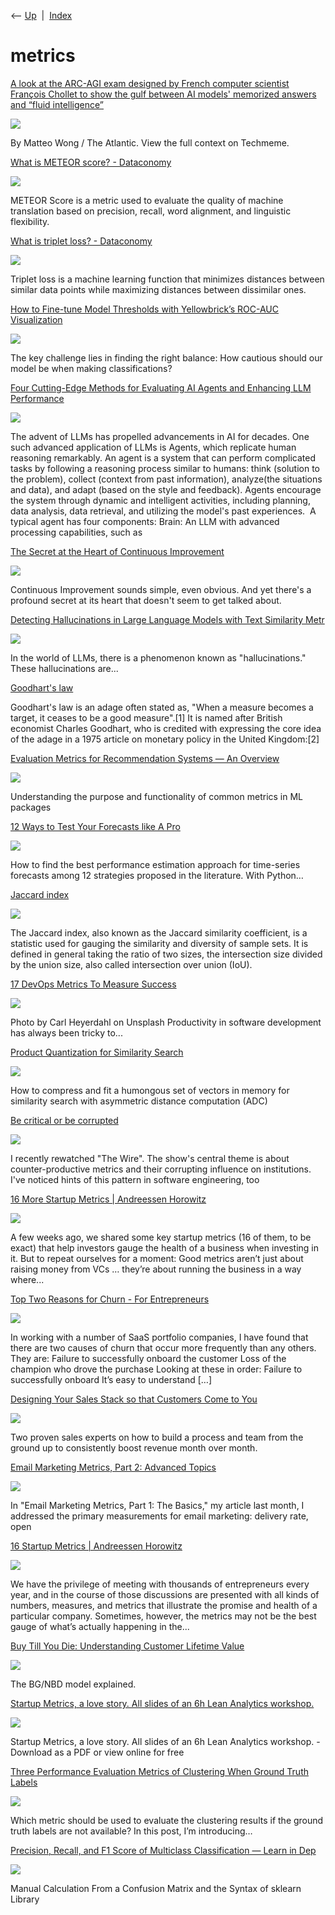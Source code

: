 <div class="nav">

⟵ [Up](index.html)  \|  [Index](index.html)

</div>

# metrics

<div class="cards">

<div class="card">

<div class="card-title">

[A look at the ARC-AGI exam designed by French computer scientist
François Chollet to show the gulf between AI models' memorized answers
and “fluid intelligence”](http://www.techmeme.com/250407/p2#a250407p2)

</div>

<div class="card-image">

[![](https://i.imgur.com/q0p1thB.jpg)](http://www.techmeme.com/250407/p2#a250407p2)

</div>

By Matteo Wong / The Atlantic. View the full context on Techmeme.

</div>

<div class="card">

<div class="card-title">

[What is METEOR score? -
Dataconomy](https://dataconomy.com/2025/04/02/what-is-meteor-score/)

</div>

<div class="card-image">

[![](https://dataconomy.com/wp-content/uploads/2022/12/DC-logo-emblem_multicolor.png)](https://dataconomy.com/2025/04/02/what-is-meteor-score/)

</div>

METEOR Score is a metric used to evaluate the quality of machine
translation based on precision, recall, word alignment, and linguistic
flexibility.

</div>

<div class="card">

<div class="card-title">

[What is triplet loss? -
Dataconomy](https://dataconomy.com/2025/03/13/what-is-triplet-loss/)

</div>

<div class="card-image">

[![](https://dataconomy.com/wp-content/uploads/2022/12/DC-logo-emblem_multicolor.png)](https://dataconomy.com/2025/03/13/what-is-triplet-loss/)

</div>

Triplet loss is a machine learning function that minimizes distances
between similar data points while maximizing distances between
dissimilar ones.

</div>

<div class="card">

<div class="card-title">

[How to Fine-tune Model Thresholds with Yellowbrick’s ROC-AUC
Visualization](https://www.statology.org/how-to-fine-tune-model-thresholds-with-yellowbricks-roc-auc-visualization/)

</div>

<div class="card-image">

[![](https://www.statology.org/wp-content/uploads/2025/02/sta-yellowbrick-05.png)](https://www.statology.org/how-to-fine-tune-model-thresholds-with-yellowbricks-roc-auc-visualization/)

</div>

The key challenge lies in finding the right balance: How cautious should
our model be when making classifications?

</div>

<div class="card">

<div class="card-title">

[Four Cutting-Edge Methods for Evaluating AI Agents and Enhancing LLM
Performance](https://www.marktechpost.com/2024/11/28/four-cutting-edge-methods-for-evaluating-ai-agents-and-enhancing-llm-performance/)

</div>

<div class="card-image">

[![](https://www.marktechpost.com/wp-content/uploads/2024/11/ai-6767497_1280.jpg)](https://www.marktechpost.com/2024/11/28/four-cutting-edge-methods-for-evaluating-ai-agents-and-enhancing-llm-performance/)

</div>

The advent of LLMs has propelled advancements in AI for decades. One
such advanced application of LLMs is Agents, which replicate human
reasoning remarkably. An agent is a system that can perform complicated
tasks by following a reasoning process similar to humans: think
(solution to the problem), collect (context from past information),
analyze(the situations and data), and adapt (based on the style and
feedback). Agents encourage the system through dynamic and intelligent
activities, including planning, data analysis, data retrieval, and
utilizing the model's past experiences.  A typical agent has four
components: Brain: An LLM with advanced processing capabilities, such as

</div>

<div class="card">

<div class="card-title">

[The Secret at the Heart of Continuous
Improvement](https://commoncog.com/the-secret-heart-of-continuous-improvement)

</div>

<div class="card-image">

[![](https://commoncog.com/content/images/2024/04/secret_of_continuous_improvement.jpg)](https://commoncog.com/the-secret-heart-of-continuous-improvement)

</div>

Continuous Improvement sounds simple, even obvious. And yet there's a
profound secret at its heart that doesn't seem to get talked about.

</div>

<div class="card">

<div class="card-title">

[Detecting Hallucinations in Large Language Models with Text Similarity
Metr](https://dev.to/rutamstwt/detecting-hallucinations-in-large-language-models-with-text-similarity-metrics-4lj3)

</div>

<div class="card-image">

[![](https://media.dev.to/dynamic/image/width=1000,height=500,fit=cover,gravity=auto,format=auto/https%3A%2F%2Fdev-to-uploads.s3.amazonaws.com%2Fuploads%2Farticles%2Fko9r8rgbfqg18kirq32y.jpeg)](https://dev.to/rutamstwt/detecting-hallucinations-in-large-language-models-with-text-similarity-metrics-4lj3)

</div>

In the world of LLMs, there is a phenomenon known as "hallucinations."
These hallucinations are...

</div>

<div class="card">

<div class="card-title">

[Goodhart's law](https://en.wikipedia.org/wiki/Goodhart's_law)

</div>

Goodhart's law is an adage often stated as, "When a measure becomes a
target, it ceases to be a good measure".\[1\] It is named after British
economist Charles Goodhart, who is credited with expressing the core
idea of the adage in a 1975 article on monetary policy in the United
Kingdom:\[2\]

</div>

<div class="card">

<div class="card-title">

[Evaluation Metrics for Recommendation Systems — An
Overview](https://towardsdatascience.com/evaluation-metrics-for-recommendation-systems-an-overview-71290690ecba)

</div>

<div class="card-image">

[![](https://miro.medium.com/v2/resize:fit:1174/1*RsEggOaX3SBQy9wECt9vjg.png)](https://towardsdatascience.com/evaluation-metrics-for-recommendation-systems-an-overview-71290690ecba)

</div>

Understanding the purpose and functionality of common metrics in ML
packages

</div>

<div class="card">

<div class="card-title">

[12 Ways to Test Your Forecasts like A
Pro](https://towardsdatascience.com/12-ways-to-test-your-forecasts-like-a-pro-a783016c2515)

</div>

<div class="card-image">

[![](https://miro.medium.com/v2/resize:fit:1200/1*y8WLNq7Cw7Xhi2R6RuFhOw.png)](https://towardsdatascience.com/12-ways-to-test-your-forecasts-like-a-pro-a783016c2515)

</div>

How to find the best performance estimation approach for time-series
forecasts among 12 strategies proposed in the literature. With Python…

</div>

<div class="card">

<div class="card-title">

[Jaccard index](https://en.wikipedia.org/wiki/Jaccard_index)

</div>

<div class="card-image">

[![](https://upload.wikimedia.org/wikipedia/commons/thumb/1/1f/Intersection_of_sets_A_and_B.svg/1200px-Intersection_of_sets_A_and_B.svg.png)](https://en.wikipedia.org/wiki/Jaccard_index)

</div>

The Jaccard index, also known as the Jaccard similarity coefficient, is
a statistic used for gauging the similarity and diversity of sample
sets. It is defined in general taking the ratio of two sizes, the
intersection size divided by the union size, also called intersection
over union (IoU).

</div>

<div class="card">

<div class="card-title">

[17 DevOps Metrics To Measure
Success](https://dev.to/semaphore/17-devops-metrics-to-measure-success-26p6)

</div>

<div class="card-image">

[![](https://media.dev.to/dynamic/image/width=1000,height=500,fit=cover,gravity=auto,format=auto/https%3A%2F%2Fdev-to-uploads.s3.amazonaws.com%2Fuploads%2Farticles%2Fqib7vmoui7mv9ryjd53z.jpg)](https://dev.to/semaphore/17-devops-metrics-to-measure-success-26p6)

</div>

Photo by Carl Heyerdahl on Unsplash Productivity in software development
has always been tricky to...

</div>

<div class="card">

<div class="card-title">

[Product Quantization for Similarity
Search](https://towardsdatascience.com/product-quantization-for-similarity-search-2f1f67c5fddd)

</div>

<div class="card-image">

[![](https://miro.medium.com/v2/da:true/resize:fit:1200/0*p5_lEAB_bMtMgPNt)](https://towardsdatascience.com/product-quantization-for-similarity-search-2f1f67c5fddd)

</div>

How to compress and fit a humongous set of vectors in memory for
similarity search with asymmetric distance computation (ADC)

</div>

<div class="card">

<div class="card-title">

[Be critical or be
corrupted](https://www.cenizal.com/be-critical-or-be-corrupted)

</div>

<div class="card-image">

[![](https://www.cenizal.com/content/images/size/w1200/2022/09/cropped.png)](https://www.cenizal.com/be-critical-or-be-corrupted)

</div>

I recently rewatched "The Wire". The show's central theme is about
counter-productive metrics and their corrupting influence on
institutions. I've noticed hints of this pattern in software
engineering, too

</div>

<div class="card">

<div class="card-title">

[16 More Startup Metrics \| Andreessen
Horowitz](http://a16z.com/2015/09/23/16-more-metrics)

</div>

<div class="card-image">

[![](https://d1lamhf6l6yk6d.cloudfront.net/uploads/2023/09/consumer-Yoast-Facebook.jpg)](http://a16z.com/2015/09/23/16-more-metrics)

</div>

A few weeks ago, we shared some key startup metrics (16 of them, to be
exact) that help investors gauge the health of a business when investing
in it. But to repeat ourselves for a moment: Good metrics aren’t just
about raising money from VCs … they’re about running the business in a
way where...

</div>

<div class="card">

<div class="card-title">

[Top Two Reasons for Churn - For
Entrepreneurs](http://www.forentrepreneurs.com/top-two-reasons-for-churn)

</div>

<div class="card-image">

[![](https://www.forentrepreneurs.com/wp-content/uploads/2017/12/marc-sendra-martorell-357239-e1513261960495.jpg)](http://www.forentrepreneurs.com/top-two-reasons-for-churn)

</div>

In working with a number of SaaS portfolio companies, I have found that
there are two causes of churn that occur more frequently than any
others. They are: Failure to successfully onboard the customer Loss of
the champion who drove the purchase Looking at these in order: Failure
to successfully onboard It’s easy to understand \[…\]

</div>

<div class="card">

<div class="card-title">

[Designing Your Sales Stack so that Customers Come to
You](http://firstround.com/review/designing-your-sales-stack-so-that-customers-come-to-you)

</div>

<div class="card-image">

[![](https://review.firstround.com/content/images/2056/firstround-2fdcrqpa49sm2x1j7d3ead_1.jpg)](http://firstround.com/review/designing-your-sales-stack-so-that-customers-come-to-you)

</div>

Two proven sales experts on how to build a process and team from the
ground up to consistently boost revenue month over month.

</div>

<div class="card">

<div class="card-title">

[Email Marketing Metrics, Part 2: Advanced
Topics](https://www.practicalecommerce.com/Email-Marketing-Metrics-Part-2-Advanced-Topics)

</div>

<div class="card-image">

[![](https://www.practicalecommerce.com/wp-content/uploads/2015/03/Email-Marketing-Metrics-Part-2-Advanced-Topics.png)](https://www.practicalecommerce.com/Email-Marketing-Metrics-Part-2-Advanced-Topics)

</div>

In "Email Marketing Metrics, Part 1: The Basics," my article last month,
I addressed the primary measurements for email marketing: delivery rate,
open

</div>

<div class="card">

<div class="card-title">

[16 Startup Metrics \| Andreessen
Horowitz](http://a16z.com/2015/08/21/16-metrics)

</div>

<div class="card-image">

[![](https://d1lamhf6l6yk6d.cloudfront.net/uploads/2015/08/16_Metrics.jpg)](http://a16z.com/2015/08/21/16-metrics)

</div>

We have the privilege of meeting with thousands of entrepreneurs every
year, and in the course of those discussions are presented with all
kinds of numbers, measures, and metrics that illustrate the promise and
health of a particular company. Sometimes, however, the metrics may not
be the best gauge of what’s actually happening in the...

</div>

<div class="card">

<div class="card-title">

[Buy Till You Die: Understanding Customer Lifetime
Value](https://towardsdatascience.com/buy-till-you-die-understanding-customer-lifetime-value-eb2c0a23b85)

</div>

<div class="card-image">

[![](https://miro.medium.com/v2/resize:fit:1200/1*-RFL4MlVM9P1bWaMLB9gLA.png)](https://towardsdatascience.com/buy-till-you-die-understanding-customer-lifetime-value-eb2c0a23b85)

</div>

The BG/NBD model explained.

</div>

<div class="card">

<div class="card-title">

[Startup Metrics, a love story. All slides of an 6h Lean Analytics
workshop.](https://www.slideshare.net/andreasklinger/startup-metrics-a-love-story)

</div>

<div class="card-image">

[![](https://cdn.slidesharecdn.com/ss_thumbnails/20130812-icatapult-130812090501-phpapp02-thumbnail.jpg?width=640&height=640&fit=bounds)](https://www.slideshare.net/andreasklinger/startup-metrics-a-love-story)

</div>

Startup Metrics, a love story. All slides of an 6h Lean Analytics
workshop. - Download as a PDF or view online for free

</div>

<div class="card">

<div class="card-title">

[Three Performance Evaluation Metrics of Clustering When Ground Truth
Labels](https://towardsdatascience.com/three-performance-evaluation-metrics-of-clustering-when-ground-truth-labels-are-not-available-ee08cb3ff4fb)

</div>

<div class="card-image">

[![](https://miro.medium.com/v2/da:true/resize:fit:1200/0*zCZ8k6ts7VZnwz_f)](https://towardsdatascience.com/three-performance-evaluation-metrics-of-clustering-when-ground-truth-labels-are-not-available-ee08cb3ff4fb)

</div>

Which metric should be used to evaluate the clustering results if the
ground truth labels are not available? In this post, I’m introducing…

</div>

<div class="card">

<div class="card-title">

[Precision, Recall, and F1 Score of Multiclass Classification — Learn in
Dep](https://towardsdatascience.com/precision-recall-and-f1-score-of-multiclass-classification-learn-in-depth-6c194b217629?source=rss----7f60cf5620c9---4)

</div>

<div class="card-image">

[![](https://miro.medium.com/v2/da:true/resize:fit:1200/0*VmHNE3Xc8K6Lv9x1)](https://towardsdatascience.com/precision-recall-and-f1-score-of-multiclass-classification-learn-in-depth-6c194b217629?source=rss----7f60cf5620c9---4)

</div>

Manual Calculation From a Confusion Matrix and the Syntax of sklearn
Library

</div>

</div>
